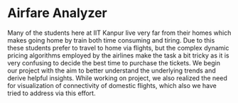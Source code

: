 # Airfare Analyzer
Many of the students here at IIT Kanpur live very far from their homes which makes going home by train both time consuming and tiring. Due to this these students prefer to travel to home via flights, but the complex dynamic pricing algorithms employed by the airlines make the task a bit tricky as it is very confusing to decide the best time to purchase the tickets. We begin our project with the aim to better understand the underlying trends and derive helpful insights. While working on project, we also realized the need for visualization of connectivity of domestic flights, which also we have tried to address via this effort.
